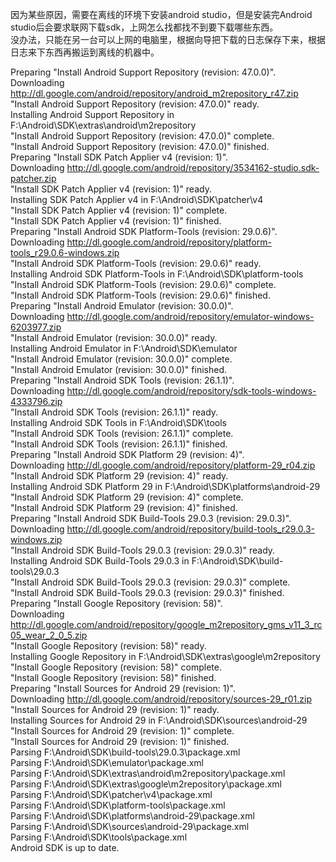 因为某些原因，需要在离线的环境下安装android studio，但是安装完Android studio后会要求联网下载sdk，上网怎么找都找不到要下载哪些东西。  
没办法，只能在另一台可以上网的电脑里，根据向导把下载的日志保存下来，根据日志来下东西再搬运到离线的机器中。  

Preparing "Install Android Support Repository (revision: 47.0.0)".  
Downloading http://dl.google.com/android/repository/android_m2repository_r47.zip  
"Install Android Support Repository (revision: 47.0.0)" ready.  
Installing Android Support Repository in F:\Android\SDK\extras\android\m2repository  
"Install Android Support Repository (revision: 47.0.0)" complete.  
"Install Android Support Repository (revision: 47.0.0)" finished.  
Preparing "Install SDK Patch Applier v4 (revision: 1)".  
Downloading http://dl.google.com/android/repository/3534162-studio.sdk-patcher.zip  
"Install SDK Patch Applier v4 (revision: 1)" ready.  
Installing SDK Patch Applier v4 in F:\Android\SDK\patcher\v4  
"Install SDK Patch Applier v4 (revision: 1)" complete.  
"Install SDK Patch Applier v4 (revision: 1)" finished.  
Preparing "Install Android SDK Platform-Tools (revision: 29.0.6)".  
Downloading http://dl.google.com/android/repository/platform-tools_r29.0.6-windows.zip  
"Install Android SDK Platform-Tools (revision: 29.0.6)" ready.  
Installing Android SDK Platform-Tools in F:\Android\SDK\platform-tools  
"Install Android SDK Platform-Tools (revision: 29.0.6)" complete.  
"Install Android SDK Platform-Tools (revision: 29.0.6)" finished.  
Preparing "Install Android Emulator (revision: 30.0.0)".  
Downloading http://dl.google.com/android/repository/emulator-windows-6203977.zip  
"Install Android Emulator (revision: 30.0.0)" ready.  
Installing Android Emulator in F:\Android\SDK\emulator  
"Install Android Emulator (revision: 30.0.0)" complete.  
"Install Android Emulator (revision: 30.0.0)" finished.  
Preparing "Install Android SDK Tools (revision: 26.1.1)".  
Downloading http://dl.google.com/android/repository/sdk-tools-windows-4333796.zip  
"Install Android SDK Tools (revision: 26.1.1)" ready.  
Installing Android SDK Tools in F:\Android\SDK\tools  
"Install Android SDK Tools (revision: 26.1.1)" complete.  
"Install Android SDK Tools (revision: 26.1.1)" finished.  
Preparing "Install Android SDK Platform 29 (revision: 4)".  
Downloading http://dl.google.com/android/repository/platform-29_r04.zip  
"Install Android SDK Platform 29 (revision: 4)" ready.  
Installing Android SDK Platform 29 in F:\Android\SDK\platforms\android-29  
"Install Android SDK Platform 29 (revision: 4)" complete.  
"Install Android SDK Platform 29 (revision: 4)" finished.  
Preparing "Install Android SDK Build-Tools 29.0.3 (revision: 29.0.3)".  
Downloading http://dl.google.com/android/repository/build-tools_r29.0.3-windows.zip  
"Install Android SDK Build-Tools 29.0.3 (revision: 29.0.3)" ready.  
Installing Android SDK Build-Tools 29.0.3 in F:\Android\SDK\build-tools\29.0.3  
"Install Android SDK Build-Tools 29.0.3 (revision: 29.0.3)" complete.  
"Install Android SDK Build-Tools 29.0.3 (revision: 29.0.3)" finished.  
Preparing "Install Google Repository (revision: 58)".  
Downloading http://dl.google.com/android/repository/google_m2repository_gms_v11_3_rc05_wear_2_0_5.zip  
"Install Google Repository (revision: 58)" ready.  
Installing Google Repository in F:\Android\SDK\extras\google\m2repository  
"Install Google Repository (revision: 58)" complete.  
"Install Google Repository (revision: 58)" finished.  
Preparing "Install Sources for Android 29 (revision: 1)".  
Downloading http://dl.google.com/android/repository/sources-29_r01.zip  
"Install Sources for Android 29 (revision: 1)" ready.  
Installing Sources for Android 29 in F:\Android\SDK\sources\android-29  
"Install Sources for Android 29 (revision: 1)" complete.  
"Install Sources for Android 29 (revision: 1)" finished.  
Parsing F:\Android\SDK\build-tools\29.0.3\package.xml  
Parsing F:\Android\SDK\emulator\package.xml  
Parsing F:\Android\SDK\extras\android\m2repository\package.xml  
Parsing F:\Android\SDK\extras\google\m2repository\package.xml  
Parsing F:\Android\SDK\patcher\v4\package.xml  
Parsing F:\Android\SDK\platform-tools\package.xml  
Parsing F:\Android\SDK\platforms\android-29\package.xml  
Parsing F:\Android\SDK\sources\android-29\package.xml  
Parsing F:\Android\SDK\tools\package.xml  
Android SDK is up to date.  
